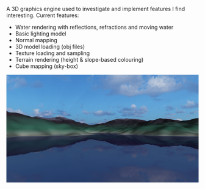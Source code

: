 A 3D graphics engine used to investigate and implement features I find interesting. 
Current features: 
- Water rendering with reflections, refractions and moving water
- Basic lighting model
- Normal mapping
- 3D model loading (obj files)
- Texture loading and sampling
- Terrain rendering (height & slope-based colouring)
- Cube mapping (sky-box)

![Application](OpenGL/resources/Screenshot.png "Water Rendering")
